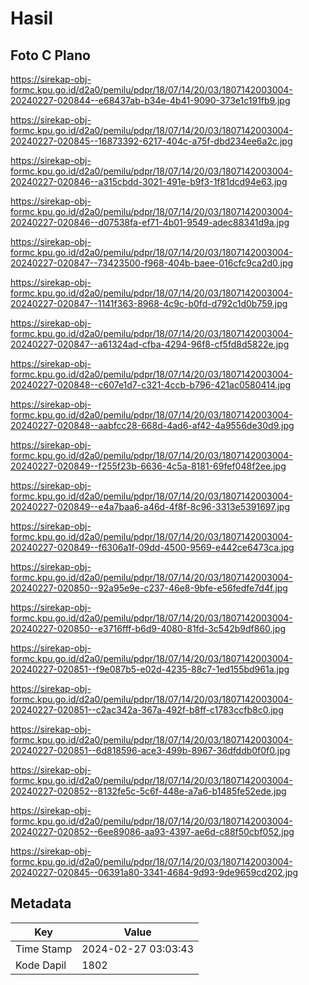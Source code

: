 # Hasil

## Foto C Plano

https://sirekap-obj-formc.kpu.go.id/d2a0/pemilu/pdpr/18/07/14/20/03/1807142003004-20240227-020844--e68437ab-b34e-4b41-9090-373e1c191fb9.jpg

https://sirekap-obj-formc.kpu.go.id/d2a0/pemilu/pdpr/18/07/14/20/03/1807142003004-20240227-020845--16873392-6217-404c-a75f-dbd234ee6a2c.jpg

https://sirekap-obj-formc.kpu.go.id/d2a0/pemilu/pdpr/18/07/14/20/03/1807142003004-20240227-020846--a315cbdd-3021-491e-b9f3-1f81dcd94e63.jpg

https://sirekap-obj-formc.kpu.go.id/d2a0/pemilu/pdpr/18/07/14/20/03/1807142003004-20240227-020846--d07538fa-ef71-4b01-9549-adec88341d9a.jpg

https://sirekap-obj-formc.kpu.go.id/d2a0/pemilu/pdpr/18/07/14/20/03/1807142003004-20240227-020847--73423500-f968-404b-baee-016cfc9ca2d0.jpg

https://sirekap-obj-formc.kpu.go.id/d2a0/pemilu/pdpr/18/07/14/20/03/1807142003004-20240227-020847--1141f363-8968-4c9c-b0fd-d792c1d0b759.jpg

https://sirekap-obj-formc.kpu.go.id/d2a0/pemilu/pdpr/18/07/14/20/03/1807142003004-20240227-020847--a61324ad-cfba-4294-96f8-cf5fd8d5822e.jpg

https://sirekap-obj-formc.kpu.go.id/d2a0/pemilu/pdpr/18/07/14/20/03/1807142003004-20240227-020848--c607e1d7-c321-4ccb-b796-421ac0580414.jpg

https://sirekap-obj-formc.kpu.go.id/d2a0/pemilu/pdpr/18/07/14/20/03/1807142003004-20240227-020848--aabfcc28-668d-4ad6-af42-4a9556de30d9.jpg

https://sirekap-obj-formc.kpu.go.id/d2a0/pemilu/pdpr/18/07/14/20/03/1807142003004-20240227-020849--f255f23b-6636-4c5a-8181-69fef048f2ee.jpg

https://sirekap-obj-formc.kpu.go.id/d2a0/pemilu/pdpr/18/07/14/20/03/1807142003004-20240227-020849--e4a7baa6-a46d-4f8f-8c96-3313e5391697.jpg

https://sirekap-obj-formc.kpu.go.id/d2a0/pemilu/pdpr/18/07/14/20/03/1807142003004-20240227-020849--f6306a1f-09dd-4500-9569-e442ce6473ca.jpg

https://sirekap-obj-formc.kpu.go.id/d2a0/pemilu/pdpr/18/07/14/20/03/1807142003004-20240227-020850--92a95e9e-c237-46e8-9bfe-e56fedfe7d4f.jpg

https://sirekap-obj-formc.kpu.go.id/d2a0/pemilu/pdpr/18/07/14/20/03/1807142003004-20240227-020850--e3716fff-b6d9-4080-81fd-3c542b9df860.jpg

https://sirekap-obj-formc.kpu.go.id/d2a0/pemilu/pdpr/18/07/14/20/03/1807142003004-20240227-020851--f9e087b5-e02d-4235-88c7-1ed155bd961a.jpg

https://sirekap-obj-formc.kpu.go.id/d2a0/pemilu/pdpr/18/07/14/20/03/1807142003004-20240227-020851--c2ac342a-367a-492f-b8ff-c1783ccfb8c0.jpg

https://sirekap-obj-formc.kpu.go.id/d2a0/pemilu/pdpr/18/07/14/20/03/1807142003004-20240227-020851--6d818596-ace3-499b-8967-36dfddb0f0f0.jpg

https://sirekap-obj-formc.kpu.go.id/d2a0/pemilu/pdpr/18/07/14/20/03/1807142003004-20240227-020852--8132fe5c-5c6f-448e-a7a6-b1485fe52ede.jpg

https://sirekap-obj-formc.kpu.go.id/d2a0/pemilu/pdpr/18/07/14/20/03/1807142003004-20240227-020852--6ee89086-aa93-4397-ae6d-c88f50cbf052.jpg

https://sirekap-obj-formc.kpu.go.id/d2a0/pemilu/pdpr/18/07/14/20/03/1807142003004-20240227-020845--06391a80-3341-4684-9d93-9de9659cd202.jpg


## Metadata

| Key        | Value               |
| ---------- | ------------------- |
| Time Stamp | 2024-02-27 03:03:43 |
| Kode Dapil | 1802                |



